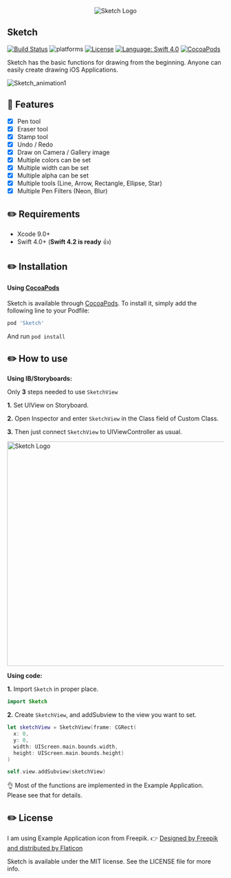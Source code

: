 <div style="text-align: center; width: 100%">
<img src="Documents/Sketch.png" width: 100% height: 100% alt="Sketch Logo">
</div>

## Sketch
[![Build Status](https://travis-ci.org/daihase/Sketch.svg?branch=master)](https://travis-ci.org/daihase/Sketch)
![platforms](https://img.shields.io/badge/platforms-iOS-333333.svg)
[![License](https://img.shields.io/cocoapods/l/Sketch.svg?style=flat)](http://cocoapods.org/pods/Sketch)
[![Language: Swift 4.0](https://img.shields.io/badge/swift-4.0-4BC51D.svg?style=flat)](https://developer.apple.com/swift)
[![CocoaPods](https://img.shields.io/badge/Cocoa%20Pods-✓-4BC51D.svg?style=flat)](https://cocoapods.org/pods/Sketch)

Sketch has the basic functions for drawing from the beginning. Anyone can easily create drawing iOS Applications.

![Sketch_animation1](https://raw.github.com/wiki/daihase/resource_manage/gifs/sketch-animation.gif)

## :memo: Features
- [x] Pen tool
- [x] Eraser tool
- [x] Stamp tool
- [x] Undo / Redo
- [x] Draw on Camera / Gallery image
- [x] Multiple colors can be set
- [x] Multiple width can be set
- [x] Multiple alpha can be set
- [x] Multiple tools (Line, Arrow, Rectangle, Ellipse, Star)
- [x] Multiple Pen Filters (Neon, Blur)

## :pencil2: Requirements
- Xcode 9.0+
- Swift 4.0+ (**Swift 4.2 is ready** :thumbsup:)

## :pencil2: Installation

#### Using [CocoaPods](https://cocoapods.org)

Sketch is available through [CocoaPods](http://cocoapods.org). To install
it, simply add the following line to your Podfile:

```ruby
pod 'Sketch'
```

And run  `pod install`


## :pencil2: How to use

**Using IB/Storyboards:**

Only **3** steps needed to use `SketchView`

  **1.** Set UIView on Storyboard.

  **2.** Open Inspector and enter `SketchView` in the Class field of Custom Class.

  **3.** Then just connect `SketchView` to UIViewController as usual.

<img src="Documents/Storyboard.png" width="797" height="522" alt="Sketch Logo">

**Using code:**

  **1.** Import `Sketch` in proper place.
```swift
import Sketch
```

**2.** Create `SketchView`, and addSubview to the view you want to set.

```Swift
let sketchView = SketchView(frame: CGRect(
  x: 0,
  y: 0,
  width: UIScreen.main.bounds.width,
  height: UIScreen.main.bounds.height)
)

self.view.addSubview(sketchView)
```

:ok_hand: Most of the functions are implemented in the Example Application. Please see that for details.

## :pencil2: License

I am using Example Application icon from Freepik.  :point_right: [Designed by Freepik and distributed by Flaticon](https://www.freepik.com/)

Sketch is available under the MIT license. See the LICENSE file for more info.
